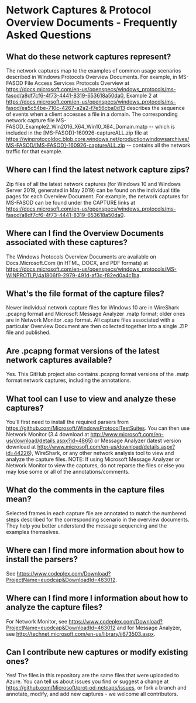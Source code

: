  # Network Captures & Protocol Overview Documents - Frequently Asked Questions

## What do these network captures represent?
The network captures map to the examples of common usage scenarios described in Windows Protocols Overview Documents. For example, in MS-FASOD File Access Services Protocols Overview at https://docs.microsoft.com/en-us/openspecs/windows_protocols/ms-fasod/a8df7cf6-4f73-4441-8319-653618a50da0, Example 2 at https://docs.microsoft.com/en-us/openspecs/windows_protocols/ms-fasod/ea5c54be-710c-4267-a2a2-f7e56cba0d13 describes the sequence of events when a client accesses a file in a domain. The corresponding network capture file MS-FASOD_Example2_Win2016_X64_Win10_X64_Domain.matp -- which is included in the [MS-FASOD]-160926-captureALL.zip file at https://winprotocoldoc.blob.core.windows.net/productionwindowsarchives/MS-FASOD/[MS-FASOD]-160926-captureALL.zip -- contains all the network traffic for that example.

## Where can I find the latest network capture zips?
Zip files of all the latest network captures (for Windows 10 and Windows Server 2019, generated in May 2019) can be found on the individual title pages for each Overview Document. For example, the network captures for MS-FASOD can be found under the CAPTURE links at https://docs.microsoft.com/en-us/openspecs/windows_protocols/ms-fasod/a8df7cf6-4f73-4441-8319-653618a50da0.

## Where can I find the Overview Documents associated with these captures?
The Windows Protocols Overview Documents are available on Docs.Microsoft.Com (in HTML, DOCX, and PDF formats) at https://docs.microsoft.com/en-us/openspecs/windows_protocols/MS-WINPROTLP/4a1806f9-2979-491d-af3c-f82ed0a4c1ba.

## What's the file format of the capture files?
Newer individual network capture files for Windows 10 are in WireShark .pcapng format and Microsoft Message Analyzer .matp format; older ones are in Network Monitor .cap format. All capture files associated with a particular Overview Document are then collected together into a single .ZIP file and published.

## Are .pcapng format versions of the latest network captures available?
Yes. This GitHub project also contains .pcapng format versions of the .matp format network captures, including the annotations.

## What tool can I use to view and analyze these captures?
You'll first need to install the required parsers from https://github.com/Microsoft/WindowsProtocolTestSuites. You can then use Network Monitor (3.4 download at http://www.microsoft.com/en-us/download/details.aspx?id=4865) or Message Analyzer (latest version download at http://www.microsoft.com/en-us/download/details.aspx?id=44226), WireShark, or any other network analysis tool to view and analyze the capture files.
NOTE: If using Microsoft Message Analyzer or Network Monitor to view the captures, do not reparse the files or else you may lose some or all of the annotations/comments.

## What do the comments in the capture files mean?
Selected frames in each capture file are annotated to match the numbered steps described for the corresponding scenario in the overview documents. They help you better understand the message sequencing and the examples themselves. 

## Where can I find more information about how to install the parsers?
See https://www.codeplex.com/Download?ProjectName=euodcap&DownloadId=463012.

## Where can I find more I information about how to analyze the capture files?
For Network Monitor, see https://www.codeplex.com/Download?ProjectName=euodcap&DownloadId=463012 and for Message Analyzer, see http://technet.microsoft.com/en-us/library/jj673503.aspx.

## Can I contribute new captures or modify existing ones?
Yes! The files in this repository are the same files that were uploaded to Azure. You can tell us about issues you find or suggest a change at https://github.com/Microsoft/prot-od-netcaps/issues, or fork a branch and annotate, modify, and add new captures - we welcome all contributors.
